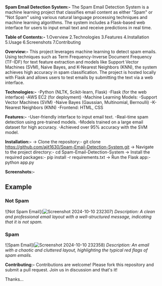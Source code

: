 **Spam Email Detection System:-**
The Spam Email Detection System is a machine learning project that classifies email content as either "Spam" or "Not Spam" using various natural language processing techniques and machine learning algorithms.
The system includes a Flask-based web interface for users to input email text and receive predictions in real time.

**Table of Contents:-**
1.Overview
2.Technologies
3.Features
4.Installation
5.Usage
6.Screenshots
7.Contributing

**Overview:-**
This project leverages machine learning to detect spam emails. Using techniques such as Term Frequency-Inverse Document Frequency (TF-IDF) for text feature extraction and
models like Support Vector Machines (SVM), Naive Bayes, and K-Nearest Neighbors (KNN), the system achieves high accuracy in spam classification.
The project is hosted locally with Flask and allows users to test emails by submitting the text via a web interface.

**Technologies:-**
-Python (NLTK, Scikit-learn, Flask)
-Flask (for the web interface)
-AWS EC2 (for deployment)
-Machine Learning Models:
-Support Vector Machines (SVM)
-Naive Bayes (Gaussian, Multinomial, Bernoulli)
-K-Nearest Neighbors (KNN)
-Frontend: HTML, CSS

**Features:-**
-User-friendly interface to input email text.
-Real-time spam detection using pre-trained models.
-Models trained on a large email dataset for high accuracy.
-Achieved over 95% accuracy with the SVM model.

**Installation:-**
-> Clone the repository:-  git clone https://github.com/ajit1630/Spam-Email-Detection-System.git
-> Navigate to the project directory:-  cd Spam-Email-Detection-System
-> Install the required packages:-  pip install -r requirements.txt
-> Run the Flask app:-  python app.py

**Screenshots:-**
## Example 

### Not Spam
![Not Spam Email](![Screenshot 2024-10-10 232307](https://github.com/user-attachments/assets/373b50b3-16a7-4f3c-b40b-6000083fbf49))
*Description: A clean and professional email layout with a well-structured message, indicating that it is not spam.*

### Spam
![Spam Email](![Screenshot 2024-10-10 232358](https://github.com/user-attachments/assets/7f0e3bfd-4391-4085-abc4-8df8680fb38d))
*Description: An email with a chaotic and cluttered layout, highlighting the typical red flags of spam emails.*


**Contributing:-**
Contributions are welcome! Please fork this repository and submit a pull request.
Join us in discussion and that's it!

Thanks...

